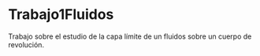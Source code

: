 # Trabajo1Fluidos
Trabajo sobre el estudio de la capa límite de un fluidos sobre un cuerpo de revolución.
